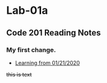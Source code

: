 # Lab-01a

## Code 201 Reading Notes

### My first change.

- [Learning from 01/21/2020](/class-1.md)


~~this is text~~ 
